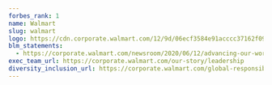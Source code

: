 ```yaml
---
forbes_rank: 1
name: Walmart
slug: walmart
logo: https://cdn.corporate.walmart.com/12/9d/06ecf3584e91acccc37162f09714/logowhite.svg
blm_statements:
  - https://corporate.walmart.com/newsroom/2020/06/12/advancing-our-work-on-racial-equity
exec_team_url: https://corporate.walmart.com/our-story/leadership
diversity_inclusion_url: https://corporate.walmart.com/global-responsibility/diversity-equity-and-inclusion
---
```

